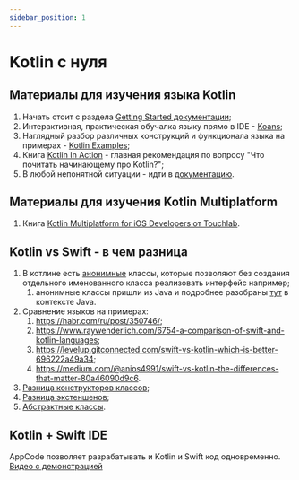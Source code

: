 ```yaml
---
sidebar_position: 1
---
```


# Kotlin с нуля

## Материалы для изучения языка Kotlin

1. Начать стоит с раздела [Getting Started документации](https://kotlinlang.org/docs/getting-started.html);
2. Интерактивная, практическая обучалка языку прямо в IDE - [Koans](https://play.kotlinlang.org/koans/overview);
3. Наглядный разбор различных конструкций и функционала языка на примерах - [Kotlin Examples](https://play.kotlinlang.org/byExample/overview);
4. Книга [Kotlin In Action](https://www.manning.com/books/kotlin-in-action) - главная рекомендация по вопросу "Что почитать начинающему про Kotlin?";
5. В любой непонятной ситуации - идти в [документацию](https://kotlinlang.org/docs/home.html).

## Материалы для изучения Kotlin Multiplatform
1. Книга [Kotlin Multiplatform for iOS Developers от Touchlab](https://touchlab.co/kotlin-multiplatform-for-ios-developers-touchlab-kit/).

## Kotlin vs Swift - в чем разница

1.  В котлине есть [анонимные](https://kotlinlang.org/docs/nested-classes.html#anonymous-inner-classes) классы, которые позволяют без создания отдельного именованного класса реализовать интерфейс например;
    1.  анонимные классы пришли из Java и подробнее разобраны [тут](https://javarush.ru/groups/posts/2193-anonimnihe-klassih) в контексте Java.
2.  Сравнение языков на примерах:
    1.  <https://habr.com/ru/post/350746/>;
    2.  <https://www.raywenderlich.com/6754-a-comparison-of-swift-and-kotlin-languages>;
    3.  <https://levelup.gitconnected.com/swift-vs-kotlin-which-is-better-696222a49a34>;
    4.  <https://medium.com/@anios4991/swift-vs-kotlin-the-differences-that-matter-80a46090d9c6>.
3.  [Разница конструкторов классов](https://medium.com/mobile-app-development-publication/kotlin-vs-swift-the-init-construction-f82224a24664);
4.  [Разница экстеншенов](https://medium.com/mobile-app-development-publication/kotlin-vs-swift-the-extension-5462b531260b);
5.  [Абстрактные классы](https://medium.com/mobile-app-development-publication/kotlin-vs-swift-the-abstract-class-f8817e5e54f).

## Kotlin + Swift IDE

AppCode позволяет разрабатывать и Kotlin и Swift код одновременно. [Видео с демонстрацией](https://www.youtube.com/watch?v=ELfcPdWP_CY)
